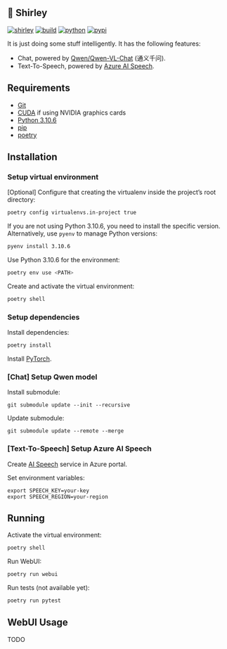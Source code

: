## 🦈 Shirley

[![shirley](https://img.shields.io/badge/Shirley-06b6d4?style=flat-square)](.)
[![build](https://img.shields.io/github/actions/workflow/status/luojiahai/shirley/python-publish.yml?branch=main&style=flat-square&logo=githubactions&logoColor=white)](https://github.com/luojiahai/shirley/actions/workflows/python-publish.yml)
[![python](https://img.shields.io/pypi/pyversions/shirley?style=flat-square&logo=python&logoColor=white)](https://www.python.org/)
[![pypi](https://img.shields.io/pypi/v/shirley?style=flat-square&logo=pypi&logoColor=white)](https://pypi.org/project/shirley/)

It is just doing some stuff intelligently. It has the following features:
- Chat, powered by [Qwen/Qwen-VL-Chat](https://huggingface.co/Qwen/Qwen-VL-Chat) (通义千问).
- Text-To-Speech, powered by [Azure AI Speech](https://azure.microsoft.com/products/ai-services/ai-speech).

## Requirements

- [Git](https://git-scm.com/)
- [CUDA](https://developer.nvidia.com/cuda-toolkit) if using NVIDIA graphics cards
- [Python 3.10.6](https://www.python.org/downloads/release/python-3106/)
- [pip](https://pypi.org/project/pip/)
- [poetry](https://python-poetry.org/)

## Installation

### Setup virtual environment

[Optional] Configure that creating the virtualenv inside the project’s root directory:
```bash
poetry config virtualenvs.in-project true
```

If you are not using Python 3.10.6, you need to install the specific version. Alternatively, use `pyenv` to manage
Python versions:
```bash
pyenv install 3.10.6
```

Use Python 3.10.6 for the environment:
```bash
poetry env use <PATH>
```

Create and activate the virtual environment:
```bash
poetry shell
```

### Setup dependencies

Install dependencies:
```bash
poetry install
```

Install [PyTorch](https://pytorch.org/get-started/locally/).

### [Chat] Setup Qwen model

Install submodule:
```
git submodule update --init --recursive
```

Update submodule:
```
git submodule update --remote --merge
```

### [Text-To-Speech] Setup Azure AI Speech

Create [AI Speech](https://azure.microsoft.com/products/ai-services/ai-speech) service in Azure portal.

Set environment variables:
```
export SPEECH_KEY=your-key
export SPEECH_REGION=your-region
```

## Running

Activate the virtual environment:
```bash
poetry shell
```

Run WebUI:
```bash
poetry run webui
```

Run tests (not available yet):
```bash
poetry run pytest
```

## WebUI Usage

TODO

